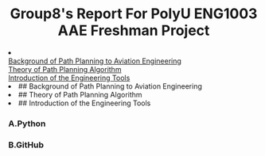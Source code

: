 <h1 align="center">Group8's Report For PolyU ENG1003 AAE Freshman Project </h1>
<li>
 <br />
 <a href="#Background-of-Path-Planning-to-Aviation-Engineering">Background of Path Planning to Aviation Engineering</a>
 <br />
 <a href="#Theory-of-Path-Planning-Algorithm">Theory of Path Planning Algorithm</a>
 <br />
 <a href="#Introduction-of-the-Engineering-Tools">Introduction of the Engineering Tools</a>
 <br />
 

 <li>
  <!-- Background of Path Planning to Aviation Engineering -->
  ## Background of Path Planning to Aviation Engineering
  
 <li>
  <!-- Theory of Path Planning Algorithm -->
  ## Theory of Path Planning Algorithm
 
 <li>
  <!-- Introduction of the Engineering Tools -->
  ## Introduction of the Engineering Tools
 
 ###    A.Python
 ###    B.GitHub
